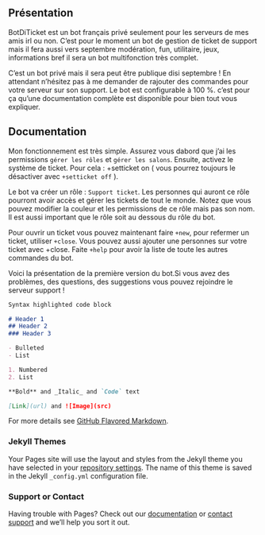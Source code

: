 ## Présentation

BotDiTicket est un bot français privé seulement pour les serveurs de mes amis irl ou non. C’est pour le moment un bot de gestion de ticket de support mais il fera aussi vers septembre modération, fun, utilitaire, jeux, informations bref il sera un bot multifonction très complet.

C’est un bot privé mais il sera peut être publique disi septembre ! En attendant n’hésitez pas à me demander de rajouter des commandes pour votre serveur sur son support. Le bot est configurable à 100 %. c’est pour ça qu’une documentation complète est disponible pour bien tout vous expliquer.


## Documentation

Mon fonctionnement est très simple.
Assurez vous dabord que j’ai les permissions `gérer les rôles` et `gérer les salons`.
Ensuite, activez  le système de ticket. Pour cela : +setticket on ( vous pourrez toujours le désactiver avec `+setticket off` ).

Le bot va créer un rôle : `Support ticket`. Les personnes qui auront ce rôle pourront avoir accès et gérer les tickets de tout le monde. Notez que vous pouvez modifier la couleur et les permissions de ce rôle mais pas son nom. Il est aussi important que le rôle soit au dessous du rôle du bot.

Pour ouvrir un ticket vous pouvez maintenant faire `+new`, pour refermer un ticket, utiliser `+close`. Vous pouvez aussi ajouter une personnes sur votre ticket avec +close. Faite `+help` pour avoir la liste de toute les autres commandes du bot.

Voici la présentation de la première version du bot.Si vous avez des problèmes, des questions, des suggestions vous pouvez rejoindre le serveur support !


```markdown
Syntax highlighted code block

# Header 1
## Header 2
### Header 3

- Bulleted
- List

1. Numbered
2. List

**Bold** and _Italic_ and `Code` text

[Link](url) and ![Image](src)
```

For more details see [GitHub Flavored Markdown](https://guides.github.com/features/mastering-markdown/).

### Jekyll Themes

Your Pages site will use the layout and styles from the Jekyll theme you have selected in your [repository settings](https://github.com/Kataman2353/botditicket/settings). The name of this theme is saved in the Jekyll `_config.yml` configuration file.

### Support or Contact

Having trouble with Pages? Check out our [documentation](https://help.github.com/categories/github-pages-basics/) or [contact support](https://github.com/contact) and we’ll help you sort it out.

